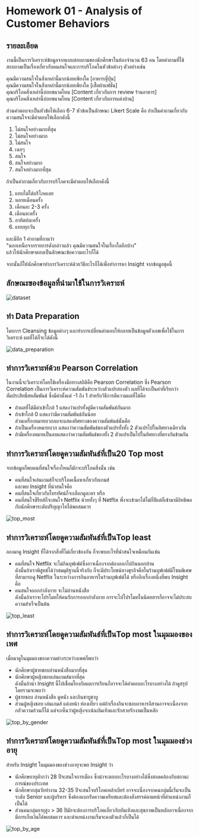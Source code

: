 # Homework 01 - Analysis of Customer Behaviors

## รายละเอียด
งานนี้เป็นการวิเคราะห์ข้อมูลจากแบบสอบถามของนักศึกษาในห้องจำนวน 63 คน โดยคำถามที่ใช้สอบถามเป็นเรื่องเกี่ยวกับคนสนใจและการบริโภคในหัวข้อต่างๆ ตัวอย่างเช่น

คุณมีความสนใจในสิ่งเหล่านี้มากน้อยเพียงใด [อาหารญี่ปุ่น] <br>
คุณมีความสนใจในสิ่งเหล่านี้มากน้อยเพียงใด [เสื้อผ้าแฟชั่น] <br>
คุณบริโภคสิ่งเหล่านี้บ่อยขนาดไหน [Content เกี่ยวกับการ review ร้านอาหาร] <br>
คุณบริโภคสิ่งเหล่านี้บ่อยขนาดไหน [Content เกี่ยวกับการแต่งบ้าน] <br>

ส่วนคำตอบจะเป็นหัวข้อให้เลือก 6-7 หัวข้อเป็นลักษณะ Likert Scale คือ
ถ้าเป็นคำถามเกี่ยวกับความสนใจจะมีคำตอบให้เลือกดังนี้
1. ไม่สนใจอย่างมากที่สุด
2. ไม่สนใจอย่างมาก
3. ไม่สนใจ
4. เฉยๆ
5. สนใจ
6. สนใจอย่างมาก
7. สนใจอย่างมากที่สุด

ถ้าเป็นคำถามเกี่ยวกับการบริโภคจะมีคำตอบให้เลือกดังนี้
1. แทบไม่ได้บริโภคเลย
2. หลายเดือนครั้ง
3. เดือนละ 2-3 ครั้ง
4. เดือนละครั้ง
5. อาทิตย์ละครั้ง
6. แทบทุกวัน

และมีอีก 1 คำถามที่ถามว่า <br>
"นอกเหนือจากรายการดังกล่าวแล้ว คุณมีความสนใจในเรื่องใดอีกบ้าง" <br>
แล้วให้นักศึกษาตอบเป็นลักษณะข้อความอะไรก็ได้ <br>

จากนั้นก็ให้นักศึกษาทำการวิเคราะห์ด้วยวิธีอะไรก็ได้เพื่อทำการหา Insight จากข้อมูลชุดนี้ <br>
## ลักษณะของข้อมูลที่นำมาใช้ในการวิเคราะห์
![dataset](./images/1_dataset.png)

## ทำ Data Preparation
โดยการ Cleansing ข้อมูลต่างๆ และทำการเปลี่ยนคำตอบให้กลายเป็นข้อมูลตัวเลขเพื่อใช้ในการวิเคราะห์ ผลที่ได้ก็จะได้ดังนี้

![data_preparation](./images/2_data_preparation.png)

## ทำการวิเคราะห์ด้วย Pearson Correlation
ในงานนี้จะวิเคราะห์โดยใช้เครื่องมือทางสถิติคือ Pearson Correlation ซึ่ง Pearson Correlation เป็นการวิเคราะห์ความสัมพันธ์ระหว่างตัวแปรสองตัว ผลที่ได้จะเป็นค่าที่เรียกว่าสัมประสิทธิ์สหสัมพันธ์ ซึ่งมีค่าตั้งแต่ -1 ถึง 1 สำหรับวิธีการตีความผลที่ได้คือ <br>
- ถ้าผลที่ได้มีค่าเข้าใกล้ 1 แสดงว่าแปรทั้งคู่มีความสัมพันธ์กันมาก <br>
- ถ้าเข้าใกล้ 0 แสดงว่ามีความสัมพันธ์กันน้อย <br>
ส่วนเครื่องหมายบวกลบจะแสดงทิศทางของความสัมพ้นธ์นั่นคือ <br>
- ถ้าเป็นเครื่องหมายบวก แสดงว่าความสัมพันธ์ของตัวแปรทั้งทั้ง 2 ตัวแปรไปในทิศทางเดียวกัน
- ถ้ามีเครื่องหมายเป็นลบแสดงว่าความสัมพันธ์ของทั้ง 2 ตัวแปรเป็นไปในทิศทางที่ตรงกันข้ามกัน

## ทำการวิเคราะห์โดยดูความสัมพันธ์ที่เป็น ​20 Top most
จากข้อมูลก็พบคนที่สนใจเรื่องไหนก็มักจะบริโภคสิ่งนั้น เช่น
- คนที่สนใจเล่นเกมส์ก็จะบริโภคเนื้อหาเกี่ยวกับเกมส์ <br>
และพบ Insight ที่น่าสนใจคือ
- คนที่สนใจเกี่ยวกับโทรทัศน์ก็จะเลือกดูละคร หรือ
- คนที่สนใจซีรียส์ก็จะสนใจ Netflix ด้วยทั้งๆ ที่ Netflix พึ่งจะเข้ามาได้ไม่กี่ปีแต่ก็เข้ามามีอิทธิพลกับนักศึกษาระดับปริญญาโทได้พอสมควร

![top_most](./images/3_top_most.png)

## ทำการวิเคราะห์โดยดูความสัมพันธ์ที่เป็น ​Top least
ลองมาดู Insight ที่ได้จากสิ่งที่ไม่เกี่ยวข้องกัน ก็จะพบอะไรที่น่่าสนใจเหมือนกันเช่น
- คนที่สนใจ Netflix จะไม่กินบุฟเฟต์ซึ่งอาจเนื่องจากต้องออกไปกินนอกบ้าน <br>
ดังนั้นถ้าเราพิสูทธ์ได้ว่าสมมุติฐานนี้จริงกับ ก็จะมีประโยชน์ทางธุรกิจคือในร้านบุฟเฟต์มีโซนพิเศษที่สามารถดู Netflix ในระหว่างการกินอาหารในร้านบุฟเฟต์ได้ หรืออีกเรื่องหนึ่งที่พบ Insight คือ
- คนสนใจออกกำลังกาย จะไม่อ่านหนังสือ <br>
ดังนั้นถ้าเราจะโปรโมทให้คนรักการออกกำลังกาย การจะไปโปรโมทในนิตยสารก็อาจจะไม่ประสบความสำเร็จเป็นต้น

![top_least](./images/4_top_least.png)

## ทำการวิเคราะห์โดยดูความสัมพันธ์ที่เป็น ​Top most ในมุมมองของเพศ
เมื่อมาดูในมุมมองของความต่างระหว่างเพศก็พบว่า 
- นักศึกษาผู้ชายชอบอ่านหนังสือมากที่สุด
- นักศึกษาผู้หญิงชอบเล่นเกมส์มากที่สุด <br>
ดังนั้นถ้านำ Insight นี้ไปเชื่อมโยงกับผลการเรียนก็อาจจะได้คำตอบอะไรบางอย่างได้ ถ้าดูสรุปโดยรวมจะพบว่า
- ผู้ชายชอบ อ่านหนังสือ ดูหนัง และกินชาบูชาบู
- ส่วนผู้หญิงชอบ เล่นเกมส์ แต่งหน้า ท่องเที่ยว แต่ถ้าเรื่องกินจะชอบอาหารอีสานอาจจะเนื่องจากกลัวความอ้วนก็ได้ แต่จะเห็นว่าผู้หญิงจะเน้นบันเทิงและรักสวยรักงามเป็นหลัก

![top_by_gender](./images/5_top_by_gender.png)

## ทำการวิเคราะห์โดยดูความสัมพันธ์ที่เป็น ​Top most ในมุมมองช่วงอายุ
สำหรับ Insight ในมุมมองของช่วงอายุจะพย Insight ว่า
- นักศึกษอายุต่ำกว่า 28 ปีจะสนใจการเมือง ซึ่งน่าจะตอบอะไรบางอย่างได้ซึ่งสอดคล้องกับสถานะการณ์ของประเทศ
- นักศึกษากลุ่มวัยทำงาน 32-35 ปีจะสนใจบริโภคเหล้าเบียร์ อาจจะเนื่องจากคนกลุ่มนี้เริ่มจะเป็นระดับ Senior และผู้บริหาร ซึ่งต้องแบกรับความเครียสและต้องสังสรรค์ตามหน้าที่ตำแหน่งงานก็เป็นได้
- ส่วนคนกลุ่มอายุสูง > 36 ปีมักจะต้องการบริโภคเกี่ยวกับบันเทิงและสุขภาพเป็นหลักอาจเนื่องจากมีการเก็บเงินได้พอสมควร และตำแหน่งงานเริ่มจะคงตัวแล้วก็เป็นได้

![top_by_age](./images/6_top_by_age.png)

